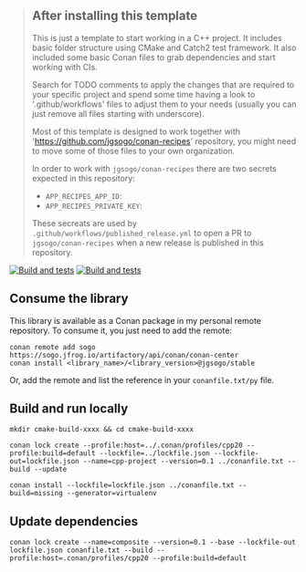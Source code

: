 
> ## After installing this template
> This is just a template to start working in a C++ project. It includes basic folder
> structure using CMake and Catch2 test framework. It also included some basic Conan files
> to grab dependencies and start working with CIs.
> 
> Search for TODO comments to apply the changes that are required to your specific project
> and spend some time having a look to '.github/workflows' files to adjust them to your needs
> (usually you can just remove all files starting with underscore).
> 
> Most of this template is designed to work together with 'https://github.com/jgsogo/conan-recipes'
> repository, you might need to move some of those files to your own organization.
> 
> In order to work with `jgsogo/conan-recipes` there are two secrets expected in this repository:
> * `APP_RECIPES_APP_ID`:  
> * `APP_RECIPES_PRIVATE_KEY`:
> 
> These secreats are used by `.github/workflows/published_release.yml` to open a PR to
> `jgsogo/conan-recipes` when a new release is published in this repository.
>

<!-- Use your repository here -->
[![Build and tests](https://github.com/jgsogo/template-cpp-project/actions/workflows/ci.yml/badge.svg?event=push)](https://github.com/jgsogo/template-cpp-project/actions/workflows/ci.yml)
[![Build and tests](https://github.com/jgsogo/template-cpp-project/actions/workflows/conan_package.yml/badge.svg?event=push)](https://github.com/jgsogo/template-cpp-project/actions/workflows/ci.yml)

## Consume the library

This library is available as a Conan package in my personal remote repository. To consume it, you just
need to add the remote:

```
conan remote add sogo https://sogo.jfrog.io/artifactory/api/conan/conan-center
conan install <library_name>/<library_version>@jgsogo/stable
```

Or, add the remote and list the reference in your `conanfile.txt/py` file.


## Build and run locally

```
mkdir cmake-build-xxxx && cd cmake-build-xxxx
```

```
conan lock create --profile:host=../.conan/profiles/cpp20 --profile:build=default --lockfile=../lockfile.json --lockfile-out=lockfile.json --name=cpp-project --version=0.1 ../conanfile.txt --build --update
```

```
conan install --lockfile=lockfile.json ../conanfile.txt --build=missing --generator=virtualenv
```

## Update dependencies

```
conan lock create --name=composite --version=0.1 --base --lockfile-out lockfile.json conanfile.txt --build --profile:host=.conan/profiles/cpp20 --profile:build=default
```
